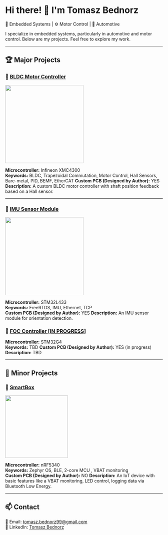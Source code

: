 # Hi there! 👋 I'm Tomasz Bednorz

🚀 Embedded Systems | ⚙️ Motor Control | 🚗 Automotive

I specialize in embedded systems, particularly in automotive and motor control. Below are my projects. Feel free to explore my work.

---

## 🏆 Major Projects

### 🔹 [BLDC Motor Controller](https://github.com/TomaszBednorz/BLDC_Controller)
[<img src="https://github.com/user-attachments/assets/dd0f07f5-29c0-4421-b32a-284fca49af27" width="250"/>](https://github.com/TomaszBednorz/BLDC_Controller)

**Microcontroller:** Infineon XMC4300  
**Keywords:** BLDC, Trapezoidal Commutation, Motor Control, Hall Sensors, Bare-metal, PID, BEMF, EtherCAT 
**Custom PCB (Designed by Author):** YES
**Description:** A custom BLDC motor controller with shaft position feedback based on a Hall sensor.

---

### 🔹 [IMU Sensor Module](https://github.com/TomaszBednorz/IMU_Sensor)
[<img src="https://github.com/user-attachments/assets/32044be6-4c6a-4796-849e-058d41b1c4b0" width="250"/>](https://github.com/TomaszBednorz/IMU_Sensor)

**Microcontroller:** STM32L433  
**Keywords:** FreeRTOS, IMU, Ethernet, TCP  
**Custom PCB (Designed by Author):** YES
**Description:** An IMU sensor module for orientation detection.

### 🔹 [FOC Controller [IN PROGRESS]](https://github.com/TomaszBednorz/FOC_Controller)

**Microcontroller:** STM32G4  
**Keywords:** TBD
**Custom PCB (Designed by Author):** YES (in progress)
**Description:** TBD

---

## 🔧 Minor Projects 

### 🔹 [SmartBox](https://github.com/TomaszBednorz/SmartBox_firmware)
[<img src="https://github.com/user-attachments/assets/0be54052-11d8-48a7-bad6-cfb930e22366" width="200"/>](https://github.com/TomaszBednorz/SmartBox_firmware)

**Microcontroller:** nRF5340  
**Keywords:** Zephyr OS, BLE, 2-core MCU , VBAT monitoring  
**Custom PCB (Designed by Author):** NO
**Description:** An IoT device with basic features like a VBAT monitoring, LED control, logging data via Bluetooth Low Energy.

---

## 📫 Contact
📧 Email: [tomasz.bednorz99@gmail.com](mailto:tomasz.bednorz99@gmail.com)  
🔗 LinkedIn: [Tomasz Bednorz](https://www.linkedin.com/in/tomasz-bednorz-6492421b2/)  

